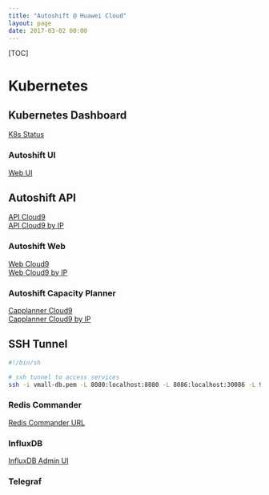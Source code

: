```yaml
---
title: "Autoshift @ Huawei Cloud"  
layout: page  
date: 2017-03-02 00:00
---
```


[TOC]

# Kubernetes #


## Kubernetes Dashboard ##
[K8s Status](http://35.164.135.254:30557/#/workload?namespace=_all)

### Autoshift UI ###

[Web UI](http://117.78.60.173:30500)

## Autoshift API  ##
[API Cloud9](http://autoshift-k8s.autoshift.us:30030/ide.html)     
[API Cloud9 by IP](http://117.78.60.173:30030/)

### Autoshift Web ###

[Web Cloud9](http://autoshift-k8s.autoshift.us:30031/ide.html)  
[Web Cloud9 by IP](http://117.78.60.173:30031/)

### Autoshift Capacity Planner ###

[Capplanner Cloud9](http://autoshift-k8s.autoshift.us:30032/ide.html)  
[Capplanner Cloud9 by IP](http://117.78.60.173:30032/)


## SSH Tunnel ##


```bash
#!/bin/sh

# ssh tunnel to access services
ssh -i vmall-db.pem -L 8080:localhost:8080 -L 8086:localhost:30086 -L 9000:localhost:30090 ubuntu@/117.78.60.173 -q -N

```


### Redis Commander ###
[Redis Commander URL](http://localhost:30081/)

### InfluxDB ###
[InfluxDB Admin UI](https://influxdb.autoshift.us/?#)

### Telegraf ###
